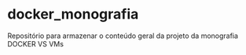 # docker_monografia
Repositório para armazenar o conteúdo geral da projeto da monografia DOCKER VS VMs
